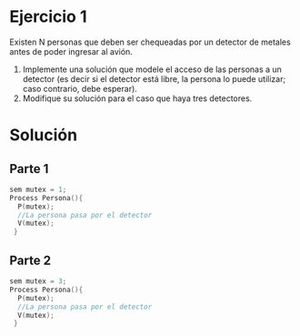 Ejercicio 1
======
Existen N personas que deben ser chequeadas por un detector de metales antes de poder ingresar al avión.
1. Implemente una solución que modele el acceso de las personas a un detector (es decir si el detector está libre, la persona lo puede utilizar; caso contrario, debe esperar).
2. Modifique su solución para el caso que haya tres detectores.

Solución
======
Parte 1
------
```c
sem mutex = 1;
Process Persona(){
  P(mutex);
  //La persona pasa por el detector
  V(mutex);
 }
```
Parte 2
------
```c
sem mutex = 3;
Process Persona(){
  P(mutex);
  //La persona pasa por el detector
  V(mutex);
 }
```
